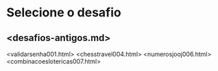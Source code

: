 # Selecione o desafio

## <desafios-antigos.md>

<validarsenha001.html>
<chesstravel004.html>
<numerosjooj006.html>
<combinacoeslotericas007.html>